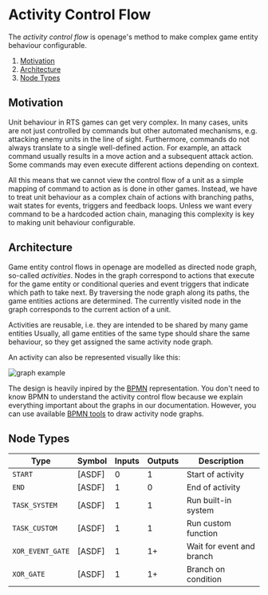 # Activity Control Flow

The *activity control flow* is openage's method to make complex game entity behaviour
configurable.

1. [Motivation](#motivation)
2. [Architecture](#architecture)
3. [Node Types](#node-types)


## Motivation

Unit behaviour in RTS games can get very complex. In many cases, units are not
just controlled by commands but other automated mechanisms, e.g. attacking enemy
units in the line of sight. Furthermore, commands do not always translate to a single
well-defined action. For example, an attack command usually results in a move action
and a subsequent attack action. Some commands may even execute different actions depending
on context.

All this means that we cannot view the control flow of a unit as a simple mapping of
command to action as is done in other games. Instead, we have to treat unit behaviour
as a complex chain of actions with branching paths, wait states for events, triggers
and feedback loops. Unless we want every command to be a hardcoded action chain, managing
this complexity is key to making unit behaviour configurable.


## Architecture

Game entity control flows in openage are modelled as directed node graph, so-called *activities*.
Nodes in the graph correspond to actions that execute for the game entity or conditional queries
and event triggers that indicate which path to take next. By traversing the node graph along
its paths, the game entities actions are determined. The currently visited node in the graph
corresponds to the current action of a unit.

Activities are reusable, i.e. they are intended to be shared by many game entities Usually,
all game entities of the same type should share the same behaviour, so they get assigned
the same activity node graph.

An activity can also be represented visually like this:

![graph example](ASDF)

The design is heavily inpired by the [BPMN](https://en.wikipedia.org/wiki/Business_Process_Model_and_Notation)
representation. You don't need to know BPMN to understand the activity control flow because
we explain everything important about the graphs in our documentation. However,
you can use available [BPMN tools](https://bpmn.io/) to draw activity node graphs.

## Node Types


| Type             | Symbol | Inputs | Outputs | Description               |
| ---------------- | ------ | ------ | ------- | ------------------------- |
| `START`          | [ASDF] | 0      | 1       | Start of activity         |
| `END`            | [ASDF] | 1      | 0       | End of activity           |
| `TASK_SYSTEM`    | [ASDF] | 1      | 1       | Run built-in system       |
| `TASK_CUSTOM`    | [ASDF] | 1      | 1       | Run custom function       |
| `XOR_EVENT_GATE` | [ASDF] | 1      | 1+      | Wait for event and branch |
| `XOR_GATE`       | [ASDF] | 1      | 1+      | Branch on condition       |
